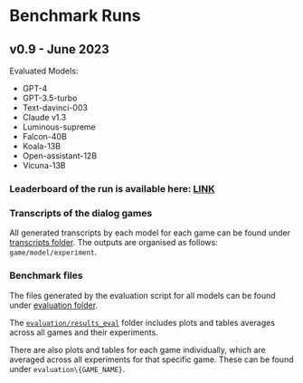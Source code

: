 # Benchmark Runs

## **v0.9** - June 2023

Evaluated Models:
- GPT-4  
- GPT-3.5-turbo
- Text-davinci-003
- Claude v1.3
- Luminous-supreme
- Falcon-40B
- Koala-13B
- Open-assistant-12B
- Vicuna-13B


### Leaderboard of the run is available here: [LINK](url)

### Transcripts of the dialog games 

All generated transcripts by each model for each game can be found under [transcripts folder](url). The outputs are organised as follows: `game/model/experiment`.

### Benchmark files

The files generated by the evaluation script for all models can be found under [evaluation folder](). 

The [`evaluation/results_eval`](url) folder includes plots and tables averages across all games and their experiments.

There are also plots and tables for each game individually, which are averaged across all experiments for that specific game. These can be found under `evaluation\{GAME_NAME}`.

